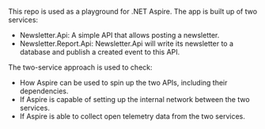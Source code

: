 This repo is used as a playground for .NET Aspire. The app is built up of two services:

- Newsletter.Api: A simple API that allows posting a newsletter.
- Newsletter.Report.Api: Newsletter.Api will write its newsletter to a database and publish a created event to this API. 

The two-service approach is used to check:

- How Aspire can be used to spin up the two APIs, including their dependencies.
- If Aspire is capable of setting up the internal network between the two services.
- If Aspire is able to collect open telemetry data from the two services.

